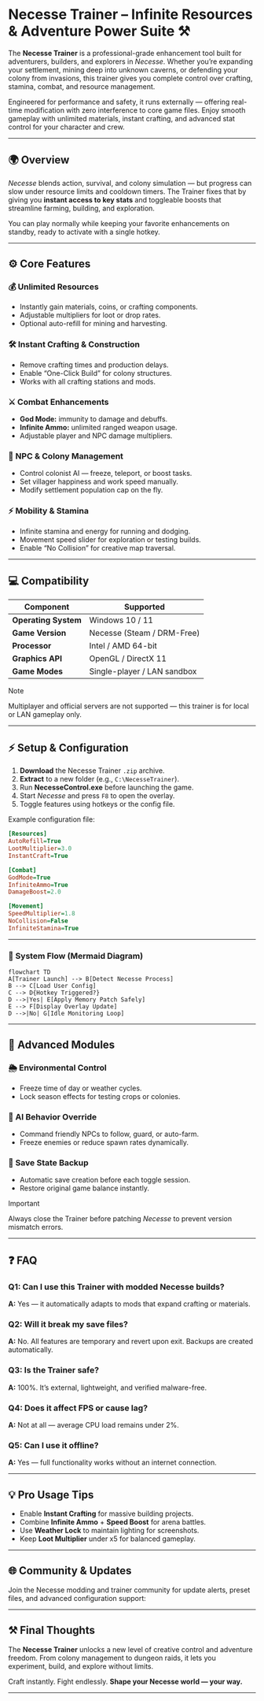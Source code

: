 # Necesse Trainer – Infinite Resources & Adventure Power Suite ⚒️

The **Necesse Trainer** is a professional-grade enhancement tool built for adventurers, builders, and explorers in *Necesse*. Whether you’re expanding your settlement, mining deep into unknown caverns, or defending your colony from invasions, this trainer gives you complete control over crafting, stamina, combat, and resource management.

Engineered for performance and safety, it runs externally — offering real-time modification with zero interference to core game files. Enjoy smooth gameplay with unlimited materials, instant crafting, and advanced stat control for your character and crew.

---

## 🌍 Overview

*Necesse* blends action, survival, and colony simulation — but progress can slow under resource limits and cooldown timers. The Trainer fixes that by giving you **instant access to key stats** and toggleable boosts that streamline farming, building, and exploration.

You can play normally while keeping your favorite enhancements on standby, ready to activate with a single hotkey.

---

## ⚙️ Core Features

### 💰 Unlimited Resources

* Instantly gain materials, coins, or crafting components.
* Adjustable multipliers for loot or drop rates.
* Optional auto-refill for mining and harvesting.

### 🛠 Instant Crafting & Construction

* Remove crafting times and production delays.
* Enable “One-Click Build” for colony structures.
* Works with all crafting stations and mods.

### ⚔️ Combat Enhancements

* **God Mode:** immunity to damage and debuffs.
* **Infinite Ammo:** unlimited ranged weapon usage.
* Adjustable player and NPC damage multipliers.

### 🧍 NPC & Colony Management

* Control colonist AI — freeze, teleport, or boost tasks.
* Set villager happiness and work speed manually.
* Modify settlement population cap on the fly.

### ⚡ Mobility & Stamina

* Infinite stamina and energy for running and dodging.
* Movement speed slider for exploration or testing builds.
* Enable “No Collision” for creative map traversal.

---

## 💻 Compatibility

| Component            | Supported                   |
| -------------------- | --------------------------- |
| **Operating System** | Windows 10 / 11             |
| **Game Version**     | Necesse (Steam / DRM-Free)  |
| **Processor**        | Intel / AMD 64-bit          |
| **Graphics API**     | OpenGL / DirectX 11         |
| **Game Modes**       | Single-player / LAN sandbox |

> [!NOTE]
> Multiplayer and official servers are not supported — this trainer is for local or LAN gameplay only.

---

## ⚡ Setup & Configuration

1. **Download** the Necesse Trainer `.zip` archive.
2. **Extract** to a new folder (e.g., `C:\NecesseTrainer`).
3. Run **NecesseControl.exe** before launching the game.
4. Start *Necesse* and press `F8` to open the overlay.
5. Toggle features using hotkeys or the config file.

Example configuration file:

```ini
[Resources]
AutoRefill=True
LootMultiplier=3.0
InstantCraft=True

[Combat]
GodMode=True
InfiniteAmmo=True
DamageBoost=2.0

[Movement]
SpeedMultiplier=1.8
NoCollision=False
InfiniteStamina=True
```

---

### 🧭 System Flow (Mermaid Diagram)

```mermaid
flowchart TD
A[Trainer Launch] --> B[Detect Necesse Process]
B --> C[Load User Config]
C --> D{Hotkey Triggered?}
D -->|Yes| E[Apply Memory Patch Safely]
E --> F[Display Overlay Update]
D -->|No| G[Idle Monitoring Loop]
```

---

## 🧩 Advanced Modules

### 🌦 Environmental Control

* Freeze time of day or weather cycles.
* Lock season effects for testing crops or colonies.

### 🧠 AI Behavior Override

* Command friendly NPCs to follow, guard, or auto-farm.
* Freeze enemies or reduce spawn rates dynamically.

### 💾 Save State Backup

* Automatic save creation before each toggle session.
* Restore original game balance instantly.

> [!IMPORTANT]
> Always close the Trainer before patching *Necesse* to prevent version mismatch errors.

---

## ❓ FAQ

### **Q1: Can I use this Trainer with modded Necesse builds?**

**A:** Yes — it automatically adapts to mods that expand crafting or materials.

### **Q2: Will it break my save files?**

**A:** No. All features are temporary and revert upon exit. Backups are created automatically.

### **Q3: Is the Trainer safe?**

**A:** 100%. It’s external, lightweight, and verified malware-free.

### **Q4: Does it affect FPS or cause lag?**

**A:** Not at all — average CPU load remains under 2%.

### **Q5: Can I use it offline?**

**A:** Yes — full functionality works without an internet connection.

---

## 💡 Pro Usage Tips

* Enable **Instant Crafting** for massive building projects.
* Combine **Infinite Ammo** + **Speed Boost** for arena battles.
* Use **Weather Lock** to maintain lighting for screenshots.
* Keep **Loot Multiplier** under x5 for balanced gameplay.

---

## 🌐 Community & Updates

Join the Necesse modding and trainer community for update alerts, preset files, and advanced configuration support:

---

## ⚒️ Final Thoughts

The **Necesse Trainer** unlocks a new level of creative control and adventure freedom. From colony management to dungeon raids, it lets you experiment, build, and explore without limits.

Craft instantly. Fight endlessly. **Shape your Necesse world — your way.**

---

